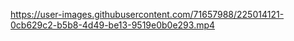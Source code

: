 https://user-images.githubusercontent.com/71657988/225014121-0cb629c2-b5b8-4d49-be13-9519e0b0e293.mp4
